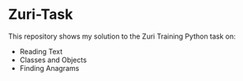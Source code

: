 # Zuri-Task

This repository shows my solution to the Zuri Training Python task on:
- Reading Text
- Classes and Objects
- Finding Anagrams
